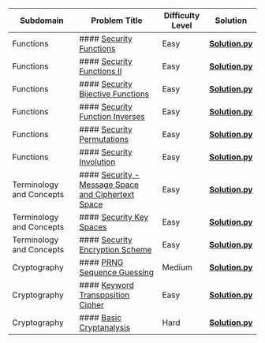 | Subdomain                | Problem Title                                                                                                                                             | Difficulty Level | Solution                                                                                                                                     |
| ------------------------ | --------------------------------------------------------------------------------------------------------------------------------------------------------- | ---------------- | -------------------------------------------------------------------------------------------------------------------------------------------- |
| Functions                | #### [Security Functions](https://www.hackerrank.com/challenges/security-tutorial-functions?isFullScreen=true)                                            | Easy             | [**Solution.py**](https://github.com/qinetique/HackerRank-Security/blob/main/Functions/Security%20Functions.py)                              |
| Functions                | #### [Security Functions II](https://www.hackerrank.com/challenges/security-function-ii?isFullScreen=true)                                                | Easy             | [**Solution.py**](https://github.com/qinetique/HackerRank-Security/blob/main/Functions/Security%20Functions%20II.py)                         |
| Functions                | #### [Security Bijective Functions](https://www.hackerrank.com/challenges/security-bijective-functions?isFullScreen=true)                                 | Easy             | [**Solution.py**](https://github.com/qinetique/HackerRank-Security/blob/main/Functions/Security%20Bijective%20Functions.py)                  |
| Functions                | #### [Security Function Inverses](https://www.hackerrank.com/challenges/security-inverse-of-a-function?isFullScreen=true)                                 | Easy             | [**Solution.py**](https://github.com/qinetique/HackerRank-Security/blob/main/Functions/Security%20Function%20Inverses.py)                    |
| Functions                | #### [Security Permutations](https://www.hackerrank.com/challenges/security-tutorial-permutations?isFullScreen=true)                                      | Easy             | [**Solution.py**](https://github.com/qinetique/HackerRank-Security/blob/main/Functions/Security%20Permutations.py)                           |
| Functions                | #### [Security Involution](https://www.hackerrank.com/challenges/security-involution?isFullScreen=true)                                                   | Easy             | [**Solution.py**](https://github.com/qinetique/HackerRank-Security/blob/main/Functions/Security%20Involution.py)                             |
| Terminology and Concepts | #### [Security - Message Space and Ciphertext Space](https://www.hackerrank.com/challenges/security-message-space-and-ciphertext-space?isFullScreen=true) | Easy             | [**Solution.py**](https://github.com/qinetique/HackerRank-Security/blob/main/Terminology%20and%20Concepts/Terminology%20and%20Concepts.py)   |
| Terminology and Concepts | #### [Security Key Spaces](https://www.hackerrank.com/challenges/security-key-spaces?isFullScreen=true)                                                   | Easy             | [**Solution.py**](https://github.com/qinetique/HackerRank-Security/blob/main/Terminology%20and%20Concepts/Security%20Key%20Spaces.py)        |
| Terminology and Concepts | #### [Security Encryption Scheme](https://www.hackerrank.com/challenges/security-encryption-scheme?isFullScreen=true)                                     | Easy             | [**Solution.py**](https://github.com/qinetique/HackerRank-Security/blob/main/Terminology%20and%20Concepts/Security%20Encryption%20Scheme.py) |
| Cryptography             | #### [PRNG Sequence Guessing](https://www.hackerrank.com/challenges/prng-sequence-guessing?isFullScreen=true)                                             | Medium           | [**Solution.py**](https://github.com/qinetique/HackerRank-Security/blob/main/Cryptography/PRNG%20Sequence%20Guessing.py)                     |
| Cryptography             | #### [Keyword Transposition Cipher](https://www.hackerrank.com/challenges/keyword-transposition-cipher?isFullScreen=true)                                 | Easy             | [**Solution.py**](https://github.com/qinetique/HackerRank-Security/blob/main/Cryptography/Keyword%20Transposition%20Cipher.py)               |
| Cryptography             | #### [Basic Cryptanalysis](https://www.hackerrank.com/challenges/basic-cryptanalysis?isFullScreen=true)                                                   | Hard             | [**Solution.py**](https://github.com/qinetique/HackerRank-Security/blob/main/Cryptography/Basic%20Cryptanalysis.py)                          |
